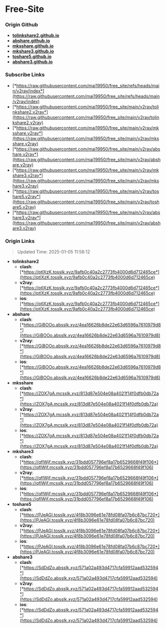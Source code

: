 # Free-Site

### Origin Github

- [**tolinkshare2.github.io**](https://github.com/tolinkshare2/tolinkshare2.github.io)
- [**abshare.github.io**](https://github.com/abshare/abshare.github.io)
- [**mksshare.github.io**](https://github.com/mksshare/mksshare.github.io)
- [**mkshare3.github.io**](https://github.com/mkshare3/mkshare3.github.io)
- [**toshare5.github.io**](https://github.com/toshare5/toshare5.github.io)
- [**abshare3.github.io**](https://github.com/abshare3/abshare3.github.io)

### Subscribe Links

- [*https://raw.githubusercontent.com/mai19950/free_site/refs/heads/main/v2ray/index*](https://raw.githubusercontent.com/mai19950/free_site/refs/heads/main/v2ray/index)
- [*https://raw.githubusercontent.com/mai19950/free_site/main/v2ray/tolinkshare2.v2ray*](https://raw.githubusercontent.com/mai19950/free_site/main/v2ray/tolinkshare2.v2ray)
- [*https://raw.githubusercontent.com/mai19950/free_site/main/v2ray/mksshare.v2ray*](https://raw.githubusercontent.com/mai19950/free_site/main/v2ray/mksshare.v2ray)
- [*https://raw.githubusercontent.com/mai19950/free_site/main/v2ray/abshare.v2ray*](https://raw.githubusercontent.com/mai19950/free_site/main/v2ray/abshare.v2ray)
- [*https://raw.githubusercontent.com/mai19950/free_site/main/v2ray/mkshare3.v2ray*](https://raw.githubusercontent.com/mai19950/free_site/main/v2ray/mkshare3.v2ray)
- [*https://raw.githubusercontent.com/mai19950/free_site/main/v2ray/toshare5.v2ray*](https://raw.githubusercontent.com/mai19950/free_site/main/v2ray/toshare5.v2ray)
- [*https://raw.githubusercontent.com/mai19950/free_site/main/v2ray/abshare3.v2ray*](https://raw.githubusercontent.com/mai19950/free_site/main/v2ray/abshare3.v2ray)

### Origin Links

> Updated Time: 2025-01-05 11:58:12

- **tolinkshare2**
  - **clash**: [*https://ptlXzK.tosslk.xyz/9afb0c40a2c2773fb4000d6d712465ce*](https://ptlXzK.tosslk.xyz/9afb0c40a2c2773fb4000d6d712465ce)
  - **v2ray**: [*https://ptlXzK.tosslk.xyz/9afb0c40a2c2773fb4000d6d712465ce*](https://ptlXzK.tosslk.xyz/9afb0c40a2c2773fb4000d6d712465ce)
  - **ios**: [*https://ptlXzK.tosslk.xyz/9afb0c40a2c2773fb4000d6d712465ce*](https://ptlXzK.tosslk.xyz/9afb0c40a2c2773fb4000d6d712465ce)
- **abshare**
  - **clash**: [*https://GiBOOo.absslk.xyz/4ea16626b8de22e63d6596a7610979d8*](https://GiBOOo.absslk.xyz/4ea16626b8de22e63d6596a7610979d8)
  - **v2ray**: [*https://GiBOOo.absslk.xyz/4ea16626b8de22e63d6596a7610979d8*](https://GiBOOo.absslk.xyz/4ea16626b8de22e63d6596a7610979d8)
  - **ios**: [*https://GiBOOo.absslk.xyz/4ea16626b8de22e63d6596a7610979d8*](https://GiBOOo.absslk.xyz/4ea16626b8de22e63d6596a7610979d8)
- **mksshare**
  - **clash**: [*https://ZOX7gA.mcsslk.xyz/813d87e504e08a4021f14f0dfb0db72a*](https://ZOX7gA.mcsslk.xyz/813d87e504e08a4021f14f0dfb0db72a)
  - **v2ray**: [*https://ZOX7gA.mcsslk.xyz/813d87e504e08a4021f14f0dfb0db72a*](https://ZOX7gA.mcsslk.xyz/813d87e504e08a4021f14f0dfb0db72a)
  - **ios**: [*https://ZOX7gA.mcsslk.xyz/813d87e504e08a4021f14f0dfb0db72a*](https://ZOX7gA.mcsslk.xyz/813d87e504e08a4021f14f0dfb0db72a)
- **mkshare3**
  - **clash**: [*https://qfIWjf.mcsslk.xyz/31bdd057796ef8a17b6529668f49f106*](https://qfIWjf.mcsslk.xyz/31bdd057796ef8a17b6529668f49f106)
  - **v2ray**: [*https://qfIWjf.mcsslk.xyz/31bdd057796ef8a17b6529668f49f106*](https://qfIWjf.mcsslk.xyz/31bdd057796ef8a17b6529668f49f106)
  - **ios**: [*https://qfIWjf.mcsslk.xyz/31bdd057796ef8a17b6529668f49f106*](https://qfIWjf.mcsslk.xyz/31bdd057796ef8a17b6529668f49f106)
- **toshare5**
  - **clash**: [*https://PJeAGl.tosslk.xyz/4f8b3096e61e78fd08fa07b6c87bc720*](https://PJeAGl.tosslk.xyz/4f8b3096e61e78fd08fa07b6c87bc720)
  - **v2ray**: [*https://PJeAGl.tosslk.xyz/4f8b3096e61e78fd08fa07b6c87bc720*](https://PJeAGl.tosslk.xyz/4f8b3096e61e78fd08fa07b6c87bc720)
  - **ios**: [*https://PJeAGl.tosslk.xyz/4f8b3096e61e78fd08fa07b6c87bc720*](https://PJeAGl.tosslk.xyz/4f8b3096e61e78fd08fa07b6c87bc720)
- **abshare3**
  - **clash**: [*https://SdDdZo.absslk.xyz/571a02a493d4717cfa59912aad532594*](https://SdDdZo.absslk.xyz/571a02a493d4717cfa59912aad532594)
  - **v2ray**: [*https://SdDdZo.absslk.xyz/571a02a493d4717cfa59912aad532594*](https://SdDdZo.absslk.xyz/571a02a493d4717cfa59912aad532594)
  - **ios**: [*https://SdDdZo.absslk.xyz/571a02a493d4717cfa59912aad532594*](https://SdDdZo.absslk.xyz/571a02a493d4717cfa59912aad532594)
